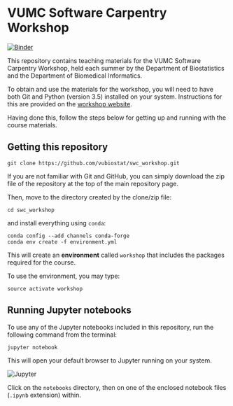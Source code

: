 # VUMC Software Carpentry Workshop

[![Binder](http://mybinder.org/badge.svg)](http://mybinder.org:/repo/vubiostat/swc_workshop)

This repository contains teaching materials for the VUMC Software Carpentry Workshop, held each summer by the Department of Biostatistics and the Department of Biomedical Informatics.

To obtain and use the materials for the workshop, you will need to have both Git and Python (version 3.5) installed on your system. Instructions for this are provided on the [workshop website](https://vubiostat.github.io/2016-08-17-vumc/). 

Having done this, follow the steps below for getting up and running with the course materials.

## Getting this repository

    git clone https://github.com/vubiostat/swc_workshop.git

If you are not familiar with Git and GitHub, you can simply download the zip file of the repository at the top of the main repository page.

Then, move to the directory created by the clone/zip file:

    cd swc_workshop

and install everything using `conda`:

    conda config --add channels conda-forge
    conda env create -f environment.yml
    
This will create an **environment** called `workshop` that includes the packages required for the course.    

To use the environment, you may type:

    source activate workshop
    
## Running Jupyter notebooks

To use any of the Jupyter notebooks included in this repository, run the following command from the terminal:

    jupyter notebook
    
This will open your default browser to Jupyter running on your system.

![Jupyter](http://d.pr/i/1hEz9/1h1qF9VH+)

Click on the `notebooks` directory, then on one of the enclosed notebook files (`.ipynb` extension) within.